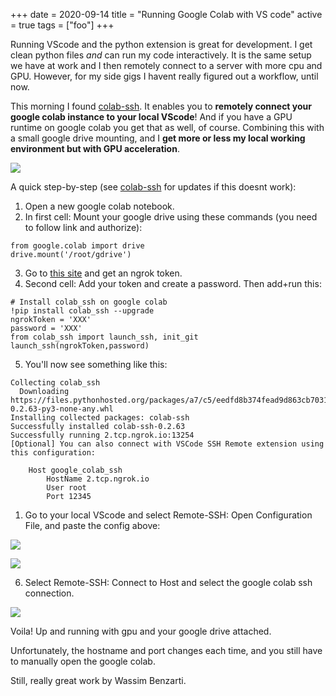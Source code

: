 +++
date = 2020-09-14
title = "Running Google Colab with VS code"
active = true
tags = ["foo"]
+++

Running VScode and the python extension is great for development.
I get clean python files *and* can run my code interactively.
It is the same setup we have at work and I then remotely connect to a server with more cpu and GPU.
However, for my side gigs I havent really figured out a workflow, until now.

This morning I found [colab-ssh](https://github.com/WassimBenzarti/colab-ssh). It enables you to **remotely connect your google colab instance to your local VScode**! 
And if you have a GPU runtime on google colab you get that as well, of course. 
Combining this with a small google drive mounting, and I **get more or less my local working environment but with GPU acceleration**.

![](/assets/2020-09-14-12-29-52.png)

A quick step-by-step (see [colab-ssh](https://github.com/WassimBenzarti/colab-ssh) for updates if this doesnt work):
1. Open a new google colab notebook.
2. In first cell: Mount your google drive using these commands (you need to follow link and authorize):
```
from google.colab import drive
drive.mount('/root/gdrive')
```
3. Go to [this site](https://dashboard.ngrok.com/auth/your-authtoken) and get an ngrok token.
4. Second cell: Add your token and create a password. Then add+run this:

```
# Install colab_ssh on google colab
!pip install colab_ssh --upgrade
ngrokToken = 'XXX'
password = 'XXX'
from colab_ssh import launch_ssh, init_git
launch_ssh(ngrokToken,password)
```
5. You'll now see something like this:

```
Collecting colab_ssh
  Downloading https://files.pythonhosted.org/packages/a7/c5/eedfd8b374fead9d863cb7031d9dc97fed50003372922ba0efd85d9fe3e0/colab_ssh-0.2.63-py3-none-any.whl
Installing collected packages: colab-ssh
Successfully installed colab-ssh-0.2.63
Successfully running 2.tcp.ngrok.io:13254
[Optional] You can also connect with VSCode SSH Remote extension using this configuration:

	Host google_colab_ssh
		HostName 2.tcp.ngrok.io
		User root
		Port 12345
```

1. Go to your local VScode and select Remote-SSH: Open Configuration File, and paste the config above:

![](/assets/2020-09-14-12-36-15.png)

![](/assets/2020-09-14-12-37-44.png)

6. Select Remote-SSH: Connect to Host and select the google colab ssh connection.

![](/assets/2020-09-14-12-38-18.png)


Voila! Up and running with gpu and your google drive attached. 

Unfortunately, the hostname and port changes each time, and you still have to manually open the google colab.

Still, really great work by Wassim Benzarti.